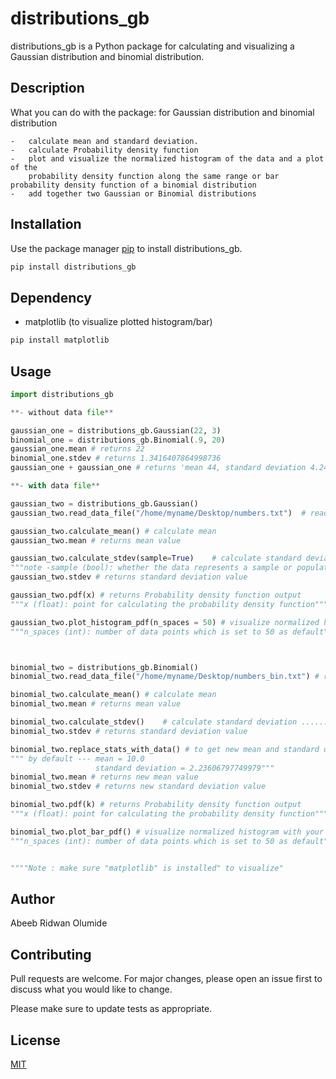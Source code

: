 # distributions_gb

distributions_gb is a Python package  for calculating and visualizing a Gaussian distribution and binomial distribution.

## Description

What you can do with the package:
        for Gaussian distribution and binomial distribution

    -   calculate mean and standard deviation.
    -   calculate Probability density function
    -   plot and visualize the normalized histogram of the data and a plot of the 
		probability density function along the same range or bar probability density function of a binomial distribution
    -   add together two Gaussian or Binomial distributions

## Installation

Use the package manager [pip](https://pip.pypa.io/en/stable/) to install distributions_gb.

```bash
pip install distributions_gb
```

## Dependency

- matplotlib (to visualize plotted histogram/bar)

```bash
pip install matplotlib
```

## Usage

```python
import distributions_gb

**- without data file**

gaussian_one = distributions_gb.Gaussian(22, 3)
binomial_one = distributions_gb.Binomial(.9, 20)
gaussian_one.mean # returns 22
binomial_one.stdev # returns 1.3416407864998736
gaussian_one + gaussian_one # returns 'mean 44, standard deviation 4.242640687119285'

**- with data file**

gaussian_two = distributions_gb.Gaussian()
gaussian_two.read_data_file("/home/myname/Desktop/numbers.txt")  # read in data from a txt file

gaussian_two.calculate_mean() # calculate mean
gaussian_two.mean # returns mean value

gaussian_two.calculate_stdev(sample=True)    # calculate standard deviation ...... 
"""note -sample (bool): whether the data represents a sample or population which is set to True as default""" 
gaussian_two.stdev # returns standard deviation value

gaussian_two.pdf(x) # returns Probability density function output
"""x (float): point for calculating the probability density function"""

gaussian_two.plot_histogram_pdf(n_spaces = 50) # visualize normalized histogram with your set spaces
"""n_spaces (int): number of data points which is set to 50 as default"""



binomial_two = distributions_gb.Binomial()
binomial_two.read_data_file("/home/myname/Desktop/numbers_bin.txt") # read in data from a txt file

binomial_two.calculate_mean() # calculate mean
binomial_two.mean # returns mean value

binomial_two.calculate_stdev()    # calculate standard deviation ...... 
binomial_two.stdev # returns standard deviation value

binomial_two.replace_stats_with_data() # to get new mean and standard deviation from the data set
""" by default --- mean = 10.0
                   standard deviation = 2.23606797749979"""
binomial_two.mean # returns new mean value
binomial_two.stdev # returns new standard deviation value

binomial_two.pdf(k) # returns Probability density function output
"""x (float): point for calculating the probability density function"""

binomial_two.plot_bar_pdf() # visualize normalized histogram with your set spaces
"""n_spaces (int): number of data points which is set to 50 as default"""


""""Note : make sure "matplotlib" is installed" to visualize" 
```

## Author
Abeeb Ridwan Olumide

## Contributing
Pull requests are welcome. For major changes, please open an issue first to discuss what you would like to change.

Please make sure to update tests as appropriate.

## License
[MIT](license)

